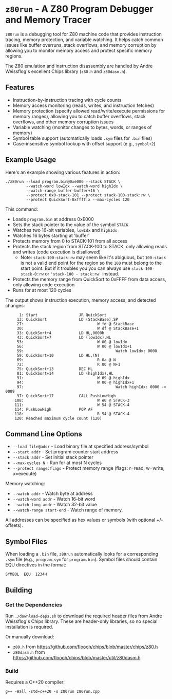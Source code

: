 # `z80run` - A Z80 Program Debugger and Memory Tracer

`z80run` is a debugging tool for Z80 machine code that provides instruction tracing, memory protection, and variable watching. It helps catch common issues like buffer overruns, stack overflows, and memory corruption by allowing you to monitor memory access and protect specific memory regions.

The Z80 emulation and instruction disassembly are handled by Andre Weissflog's excellent Chips library (`z80.h` and `z80dasm.h`).

## Features

- Instruction-by-instruction tracing with cycle counts
- Memory access monitoring (reads, writes, and instruction fetches)
- Memory protection (specify allowed read/write/execute permissions for memory ranges), allowing you to catch buffer overflows, stack overflows, and other memory corruption issues
- Variable watching (monitor changes to bytes, words, or ranges of memory)
- Symbol table support (automatically loads `.sym` files for `.bin` files)
- Case-insensitive symbol lookup with offset support (e.g., `symbol+2`)

## Example Usage

Here's an example showing various features in action:

```console
./z80run --load program.bin@0xe000 --stack STACK \
         --watch-word lowIdx --watch-word highIdx \
         --watch-range buffer-buffer+16 \
         --protect 0x0-stack-101 --protect stack-100-stack:rw \
         --protect QuickSort-0xffff:x --max-cycles 120
```

This command:

- Loads `program.bin` at address 0xE000
- Sets the stack pointer to the value of the symbol `STACK`
- Watches two 16-bit variables, `lowIdx` and `highIdx`
- Watches 16 bytes starting at 'buffer'
- Protects memory from 0 to STACK-101 from all access
- Protects the stack region from STACK-100 to STACK, only allowing reads and writes (code execution is disallowed)
    - Note: `stack-100-stack:rw` may seem like it's abiguous, but `100-stack` is not a valid end point for the region so the `100` must belong to the start point. But if it troubles you you can always use `stack-100-stack-0:rw` or `'stack-100 - stack:rw'` instead.
- Protects the memory range from QuickSort to 0xFFFF from data access, only allowing code execution
- Runs for at most 120 cycles

The output shows instruction execution, memory access, and detected changes:

```console
      1: Start                  JR QuickSort
     13: QuickSort              LD (StackBase),SP
     27:                                W fd @ StackBase
     30:                                W df @ StackBase+1
     33: QuickSort+4            LD HL,0000h
     43: QuickSort+7            LD (lowIdx),HL
     53:                                W 00 @ lowIdx
     56:                                W 00 @ lowIdx+1
     59:                                        Watch lowIdx: 0000
     59: QuickSort+10           LD HL,(N)
     69:                                R 0a @ N
     72:                                R 00 @ N+1
     75: QuickSort+13           DEC HL
     81: QuickSort+14           LD (highIdx),HL
     91:                                W 09 @ highIdx
     94:                                W 00 @ highIdx+1
     97:                                        Watch highIdx: 0000 -> 0009
     97: QuickSort+17           CALL PushLowHigh
    108:                                W e0 @ STACK-3
    111:                                W 54 @ STACK-4
    114: PushLowHigh            POP AF
    118:                                R 54 @ STACK-4
    120: Reached maximum cycle count (120)
```

## Command Line Options

- `--load file@addr` - Load binary file at specified address/symbol
- `--start addr` - Set program counter start address
- `--stack addr` - Set initial stack pointer
- `--max-cycles N` - Run for at most N cycles
- `--protect range:flags` - Protect memory range (flags: r=read, w=write, x=execute)

Memory watching:
- `--watch addr` - Watch byte at address
- `--watch-word addr` - Watch 16-bit word
- `--watch-long addr` - Watch 32-bit value
- `--watch-range start-end` - Watch range of memory.

All addresses can be specified as hex values or symbols (with optional +/- offsets).

## Symbol Files

When loading a `.bin` file, `z80run` automatically looks for a corresponding `.sym` file (e.g., `program.sym` for `program.bin`). Symbol files should contain EQU directives in the format:

```
SYMBOL  EQU  1234H
```

## Building

### Get the Dependencies

Run `./download-deps.sh` to download the required header files from Andre Weissflog's Chips library.  These are header-only libraries, so no special installation is required.

Or manually download:
- `z80.h` from https://github.com/floooh/chips/blob/master/chips/z80.h
- `z80dasm.h` from https://github.com/floooh/chips/blob/master/util/z80dasm.h

### Build

Requires a C++20 compiler:

```console
g++ -Wall -std=c++20 -o z80run z80run.cpp
```
